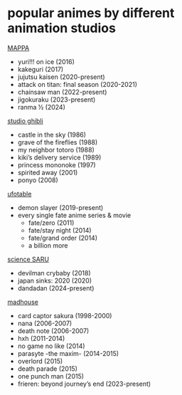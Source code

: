 # popular animes by different animation studios

[MAPPA](https://myanimelist.net/anime/producer/569/MAPPA)
- yuri!!! on ice (2016)
- kakeguri (2017)
- jujutsu kaisen (2020-present)
- attack on titan: final season (2020-2021)
- chainsaw man (2022-present)
- jigokuraku (2023-present)
- ranma ½ (2024)

[studio ghibli](https://myanimelist.net/anime/producer/21/Studio_Ghibli)
- castle in the sky (1986)
- grave of the fireflies (1988)
- my neighbor totoro (1988)
- kiki’s delivery service (1989)
- princess mononoke (1997)
- spirited away (2001)
- ponyo (2008)

[ufotable](https://myanimelist.net/anime/producer/43/ufotable)
- demon slayer (2019-present)
- every single fate anime series & movie
  - fate/zero (2011)
  - fate/stay night (2014)
  - fate/grand order (2014)
  - a billion more

[science SARU](https://myanimelist.net/anime/producer/1591/Science_SARU)
- devilman crybaby (2018)
- japan sinks: 2020 (2020)
- dandadan (2024-present)

[madhouse](https://myanimelist.net/anime/producer/11/Madhouse)
- card captor sakura (1998-2000)
- nana (2006-2007)
- death note (2006-2007)
- hxh (2011-2014)
- no game no like (2014)
- parasyte -the maxim- (2014-2015)
- overlord (2015)
- death parade (2015)
- one punch man (2015)
- frieren: beyond journey’s end (2023-present)
